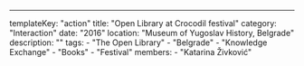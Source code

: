 ---
  templateKey: "action"
  title: "Open Library at Crocodil festival"
  category: "Interaction"
  date: "2016"
  location: "Museum of Yugoslav History, Belgrade"
  description: ""
  tags: 
    - "The Open Library"
    - "Belgrade"
    - "Knowledge Exchange"
    - "Books"
    - "Festival"
  members: 
    - "Katarina Živković"
